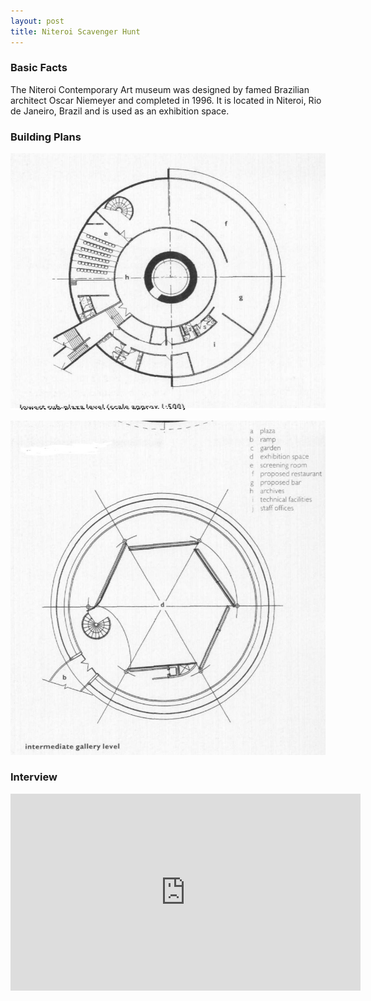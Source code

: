 ```yaml
---
layout: post
title: Niteroi Scavenger Hunt
---
```


### Basic Facts
The Niteroi Contemporary Art museum was designed by famed Brazilian architect Oscar Niemeyer and completed in 1996. It is located in Niteroi, Rio de Janeiro, Brazil and is used as an exhibition space.

### Building Plans
![Lowest Level](/images/lowest_level.JPG)

![Intermediate Level](/images/intermediate_gallery.JPG)

### Interview
<iframe width="560" height="315" src="https://www.youtube.com/embed/tvgFy7ofYoc?rel=0" frameborder="0" allowfullscreen></iframe>
